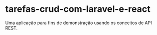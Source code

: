 # tarefas-crud-com-laravel-e-react
Uma aplicação para fins de demonstração usando os conceitos de API REST.
